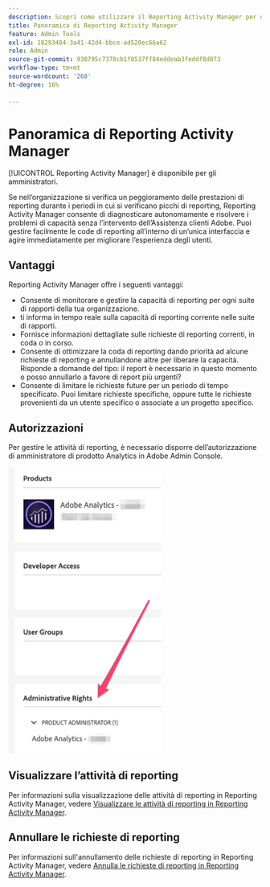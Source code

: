 ```yaml
---
description: Scopri come utilizzare il Reporting Activity Manager per diagnosticare e risolvere i problemi di capacità durante i periodi in cui si verificano picchi di reporting.
title: Panoramica di Reporting Activity Manager
feature: Admin Tools
exl-id: 18293404-3a41-42d4-bbce-ad520ec66a62
role: Admin
source-git-commit: 938795c7378cb1f0537ff84eddeab3feddf8d073
workflow-type: tm+mt
source-wordcount: '268'
ht-degree: 16%

---
```


# Panoramica di Reporting Activity Manager

[!UICONTROL Reporting Activity Manager] è disponibile per gli amministratori.

Se nell’organizzazione si verifica un peggioramento delle prestazioni di reporting durante i periodi in cui si verificano picchi di reporting, Reporting Activity Manager consente di diagnosticare autonomamente e risolvere i problemi di capacità senza l’intervento dell’Assistenza clienti Adobe. Puoi gestire facilmente le code di reporting all’interno di un’unica interfaccia e agire immediatamente&#x200B;&#x200B; per migliorare l’esperienza degli utenti.

## Vantaggi

Reporting Activity Manager offre i seguenti vantaggi:

* Consente di monitorare e gestire la capacità di reporting per ogni suite di rapporti della tua organizzazione.
* ti informa in tempo reale sulla capacità di reporting corrente nelle suite di rapporti.
* Fornisce informazioni dettagliate sulle richieste di reporting correnti, in coda o in corso.
* Consente di ottimizzare la coda di reporting dando priorità ad alcune richieste di reporting e annullandone altre per liberare la capacità. Risponde a domande del tipo: il report è necessario in questo momento o posso annullarlo a favore di report più urgenti?
* Consente di limitare le richieste future per un periodo di tempo specificato. Puoi limitare richieste specifiche, oppure tutte le richieste provenienti da un utente specifico o associate a un progetto specifico.

## Autorizzazioni

Per gestire le attività di reporting, è necessario disporre dell’autorizzazione di amministratore di prodotto Analytics in Adobe Admin Console.

![autorizzazione](/help/admin/admin/assets/rep-mgr-permission.png)

## Visualizzare l’attività di reporting

Per informazioni sulla visualizzazione delle attività di reporting in Reporting Activity Manager, vedere [Visualizzare le attività di reporting in Reporting Activity Manager](/help/admin/admin/reporting-activity-manager/reporting-activity.md).

## Annullare le richieste di reporting

Per informazioni sull&#39;annullamento delle richieste di reporting in Reporting Activity Manager, vedere [Annulla le richieste di reporting in Reporting Activity Manager](/help/admin/admin/reporting-activity-manager/reporting-activity-cancel-requests.md).
